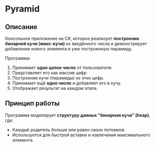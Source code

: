 # Pyramid

## Описание

Консольное приложение на C#, которое реализует **построение бинарной кучи (макс-кучи)** из введённого числа и демонстрирует добавление нового элемента в уже построенную пирамиду.

Программа:
1. Принимает **одно целое число** от пользователя.
2. Представляет его как массив цифр.
3. Построение кучи (пирамиды) из этих цифр.
4. Принимает ещё **одно число** и добавляет его в кучу.
5. Отображает результат на каждом этапе.

## Принцип работы

Программа моделирует **структуру данных "бинарная куча" (heap)**, где:
- Каждый родитель больше или равен своих потомков.
- Используется для быстрой вставки и извлечения максимального элемента.
